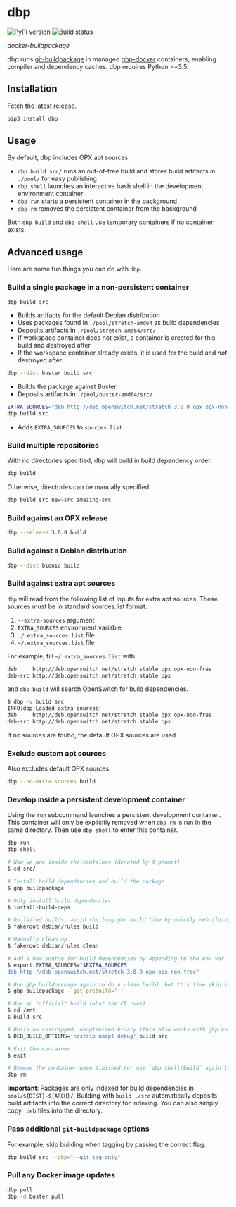 # dbp

[![PyPI version](https://badge.fury.io/py/dbp.svg)](https://pypi.org/project/dbp/)
[![Build status](https://badge.buildkite.com/1767c846c36bcae205347eb72a5396be1474608249b0849f16.svg)](https://buildkite.com/opx/opx-infra-dbp)

*docker-buildpackage*

dbp runs [git-buildpackage](https://honk.sigxcpu.org/piki/projects/git-buildpackage/) in managed [gbp-docker](https://github.com/opx-infra/gbp-docker) containers, enabling compiler and dependency caches. dbp requires Python >=3.5.

## Installation

Fetch the latest release.

```bash
pip3 install dbp
```

## Usage

By default, dbp includes OPX apt sources.

* `dbp build src/` runs an out-of-tree build and stores build artifacts in `./pool/` for easy publishing
* `dbp shell` launches an interactive bash shell in the development environment container
* `dbp run` starts a persistent container in the background
* `dbp rm` removes the persistent container from the background

Both `dbp build` and `dbp shell` use temporary containers if no container exists.

## Advanced usage

Here are some fun things you can do with `dbp`.

### Build a single package in a non-persistent container

```bash
dbp build src
```

* Builds artifacts for the default Debian distribution
* Uses packages found in `./pool/stretch-amd64` as build dependencies
* Deposits artifacts in `./pool/stretch-amd64/src/`
* If workspace container does not exist, a container is created for this build and destroyed after
* If the workspace container already exists, it is used for the build and *not* destroyed after

```bash
dbp --dist buster build src
```

* Builds the package against Buster
* Deposits artifacts in `./pool/buster-amd64/src/`

```bash
EXTRA_SOURCES="deb http://deb.openswitch.net/stretch 3.0.0 opx opx-non-free"
dbp build src
```

* Adds `EXTRA_SOURCES` to `sources.list`

### Build multiple repositories

With no directories specified, dbp will build in build dependency order.

```bash
dbp build
```

Otherwise, directories can be manually specified.

```bash
dbp build src new-src amazing-src
```

### Build against an OPX release

```bash
dbp --release 3.0.0 build
```

### Build against a Debian distribution

```bash
dbp --dist bionic build
```

### Build against extra apt sources

`dbp` will read from the following list of inputs for extra apt sources. These sources must be in standard sources.list format.

1. `--extra-sources` argument
1. `EXTRA_SOURCES` environment variable
1. `./.extra_sources.list` file
1. `~/.extra_sources.list` file

For example, fill `~/.extra_sources.list` with
```bash
deb     http://deb.openswitch.net/stretch stable opx opx-non-free
deb-src http://deb.openswitch.net/stretch stable opx
```
and `dbp build` will search OpenSwitch for build dependencies.

```bash
$ dbp -v build src
INFO:dbp:Loaded extra sources:
deb     http://deb.openswitch.net/stretch stable opx opx-non-free
deb-src http://deb.openswitch.net/stretch stable opx
```

If no sources are fouhd, the default OPX sources are used.

### Exclude custom apt sources

Also excludes default OPX sources.

```bash
dbp --no-extra-sources build
```

### Develop inside a persistent development container

Using the `run` subcommand launches a persistent development container. This container will only be explicitly removed when `dbp rm` is run in the same directory. Then use `dbp shell` to enter this container.

```bash
dbp run
dbp shell

# Now we are inside the container (denoted by $ prompt)
$ cd src/

# Install build dependencies and build the package
$ gbp buildpackage

# Only install build dependencies
$ install-build-deps

# On failed builds, avoid the long gbp build time by quickly rebuilding
$ fakeroot debian/rules build

# Manually clean up
$ fakeroot debian/rules clean

# Add a new source for build dependencies by appending to the env var
$ export EXTRA_SOURCES="$EXTRA_SOURCES
deb http://deb.openswitch.net/stretch 3.0.0 opx opx-non-free"

# Run gbp buildpackage again to do a clean build, but this time skip installing build deps
$ gbp buildpackage --git-prebuild=':'

# Run an "official" build (what the CI runs)
$ cd /mnt
$ build src

# Build an unstripped, unoptimized binary (this also works with gbp and debian/rules)
$ DEB_BUILD_OPTIONS='nostrip noopt debug' build src

# Exit the container
$ exit

# Remove the container when finished (or use `dbp shell/build` again to re-enter the same container)
dbp rm
```

**Important**: Packages are only indexed for build dependencies in `pool/${DIST}-${ARCH}/`. Building with `build ./src` automatically deposits build artifacts into the correct directory for indexing. You can also simply copy `.deb` files into the directory.

### Pass additional `git-buildpackage` options

For example, skip building when tagging by passing the correct flag.

```bash
dbp build src --gbp="--git-tag-only"
```

### Pull any Docker image updates

```bash
dbp pull
dbp -d buster pull
```
